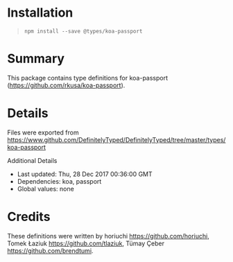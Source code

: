 # Installation
> `npm install --save @types/koa-passport`

# Summary
This package contains type definitions for koa-passport (https://github.com/rkusa/koa-passport).

# Details
Files were exported from https://www.github.com/DefinitelyTyped/DefinitelyTyped/tree/master/types/koa-passport

Additional Details
 * Last updated: Thu, 28 Dec 2017 00:36:00 GMT
 * Dependencies: koa, passport
 * Global values: none

# Credits
These definitions were written by horiuchi <https://github.com/horiuchi>, Tomek Łaziuk <https://github.com/tlaziuk>, Tümay Çeber <https://github.com/brendtumi>.
